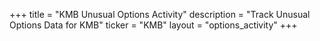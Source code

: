 +++
title = "KMB Unusual Options Activity"
description = "Track Unusual Options Data for KMB"
ticker = "KMB"
layout = "options_activity"
+++

